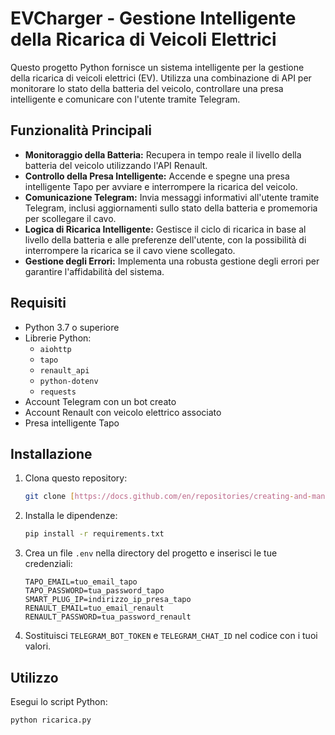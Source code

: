 # EVCharger - Gestione Intelligente della Ricarica di Veicoli Elettrici

Questo progetto Python fornisce un sistema intelligente per la gestione della ricarica di veicoli elettrici (EV). Utilizza una combinazione di API per monitorare lo stato della batteria del veicolo, controllare una presa intelligente e comunicare con l'utente tramite Telegram.

## Funzionalità Principali

* **Monitoraggio della Batteria:** Recupera in tempo reale il livello della batteria del veicolo utilizzando l'API Renault.
* **Controllo della Presa Intelligente:** Accende e spegne una presa intelligente Tapo per avviare e interrompere la ricarica del veicolo.
* **Comunicazione Telegram:** Invia messaggi informativi all'utente tramite Telegram, inclusi aggiornamenti sullo stato della batteria e promemoria per scollegare il cavo.
* **Logica di Ricarica Intelligente:** Gestisce il ciclo di ricarica in base al livello della batteria e alle preferenze dell'utente, con la possibilità di interrompere la ricarica se il cavo viene scollegato.
* **Gestione degli Errori:** Implementa una robusta gestione degli errori per garantire l'affidabilità del sistema.

## Requisiti

* Python 3.7 o superiore
* Librerie Python:
    * `aiohttp`
    * `tapo`
    * `renault_api`
    * `python-dotenv`
    * `requests`
* Account Telegram con un bot creato
* Account Renault con veicolo elettrico associato
* Presa intelligente Tapo

## Installazione

1.  Clona questo repository:

    ```bash
    git clone [https://docs.github.com/en/repositories/creating-and-managing-repositories/deleting-a-repository](https://docs.github.com/en/repositories/creating-and-managing-repositories/deleting-a-repository)
    ```

2.  Installa le dipendenze:

    ```bash
    pip install -r requirements.txt
    ```

3.  Crea un file `.env` nella directory del progetto e inserisci le tue credenziali:

    ```plaintext
    TAPO_EMAIL=tuo_email_tapo
    TAPO_PASSWORD=tua_password_tapo
    SMART_PLUG_IP=indirizzo_ip_presa_tapo
    RENAULT_EMAIL=tuo_email_renault
    RENAULT_PASSWORD=tua_password_renault
    ```

4.  Sostituisci `TELEGRAM_BOT_TOKEN` e `TELEGRAM_CHAT_ID` nel codice con i tuoi valori.

## Utilizzo

Esegui lo script Python:

```bash
python ricarica.py
